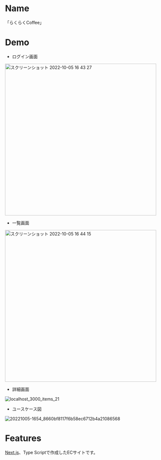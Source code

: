 # Name

「らくらくCoffee」

# Demo

- ログイン画面
<img width="500" alt="スクリーンショット 2022-10-05 16 43 27" src="https://user-images.githubusercontent.com/110379185/194010777-682a8cfe-0faf-4022-8449-3ee1d6207f4d.png">

- 一覧画面
<img width="500" alt="スクリーンショット 2022-10-05 16 44 15" src="https://user-images.githubusercontent.com/110379185/194010670-8b63ff2a-818f-4132-a7a9-dfbbc494891c.png">

- 詳細画面

![localhost_3000_items_21](https://user-images.githubusercontent.com/110379185/194010496-d5acda7e-7e97-40df-adf2-c758044e809e.png)

- ユースケース図

![20221005-1654_8660bf8117f6b58ec6712b4a21086568](https://user-images.githubusercontent.com/110379185/194010618-dc460ddf-9d10-4fce-a354-12f94c81952f.png)

# Features

[Next.js](https://nextjs.org/)、Type Scriptで作成したECサイトです。 










